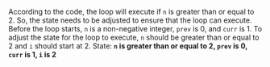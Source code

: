 According to the code, the loop will execute if `n` is greater than or equal to 2. So, the state needs to be adjusted to ensure that the loop can execute. Before the loop starts, `n` is a non-negative integer, `prev` is 0, and `curr` is 1. To adjust the state for the loop to execute, `n` should be greater than or equal to 2 and `i` should start at 2.
State: **`n` is greater than or equal to 2, `prev` is 0, `curr` is 1, `i` is 2**